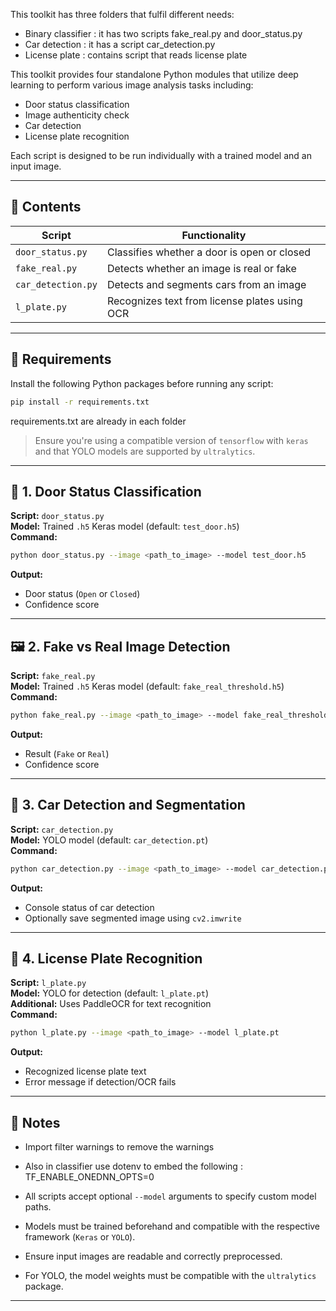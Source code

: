 This toolkit has three folders that fulfil different needs:
- Binary classifier : it has two scripts fake_real.py and door_status.py 
- Car detection : it has a script car_detection.py 
- License plate : contains script that reads license plate


This toolkit provides four standalone Python modules that utilize deep learning to perform various image analysis tasks including:
- Door status classification
- Image authenticity check
- Car detection
- License plate recognition

Each script is designed to be run individually with a trained model and an input image.

---

## 📁 Contents

| Script | Functionality |
|--------|---------------|
| `door_status.py` | Classifies whether a door is open or closed |
| `fake_real.py` | Detects whether an image is real or fake |
| `car_detection.py` | Detects and segments cars from an image |
| `l_plate.py` | Recognizes text from license plates using OCR |

---

## 🔧 Requirements

Install the following Python packages before running any script:

```bash
pip install -r requirements.txt
```

requirements.txt are already in each folder


> Ensure you're using a compatible version of `tensorflow` with `keras` and that YOLO models are supported by `ultralytics`.

---

## 🚪 1. Door Status Classification

**Script:** `door_status.py`  
**Model:** Trained `.h5` Keras model (default: `test_door.h5`)  
**Command:**

```bash
python door_status.py --image <path_to_image> --model test_door.h5
```

**Output:**
- Door status (`Open` or `Closed`)
- Confidence score

---

## 🖼️ 2. Fake vs Real Image Detection

**Script:** `fake_real.py`  
**Model:** Trained `.h5` Keras model (default: `fake_real_threshold.h5`)  
**Command:**

```bash
python fake_real.py --image <path_to_image> --model fake_real_threshold.h5
```

**Output:**
- Result (`Fake` or `Real`)
- Confidence score

---

## 🚗 3. Car Detection and Segmentation

**Script:** `car_detection.py`  
**Model:** YOLO model (default: `car_detection.pt`)  
**Command:**

```bash
python car_detection.py --image <path_to_image> --model car_detection.pt
```

**Output:**
- Console status of car detection
- Optionally save segmented image using `cv2.imwrite`

---

## 🔢 4. License Plate Recognition

**Script:** `l_plate.py`  
**Model:** YOLO for detection (default: `l_plate.pt`)  
**Additional:** Uses PaddleOCR for text recognition  
**Command:**

```bash
python l_plate.py --image <path_to_image> --model l_plate.pt
```

**Output:**
- Recognized license plate text
- Error message if detection/OCR fails

---

## 📌 Notes

- Import filter warnings to remove the warnings
- Also in classifier use dotenv to embed the following : TF_ENABLE_ONEDNN_OPTS=0
  
- All scripts accept optional `--model` arguments to specify custom model paths.
- Models must be trained beforehand and compatible with the respective framework (`Keras` or `YOLO`).
- Ensure input images are readable and correctly preprocessed.
- For YOLO, the model weights must be compatible with the `ultralytics` package.

---
